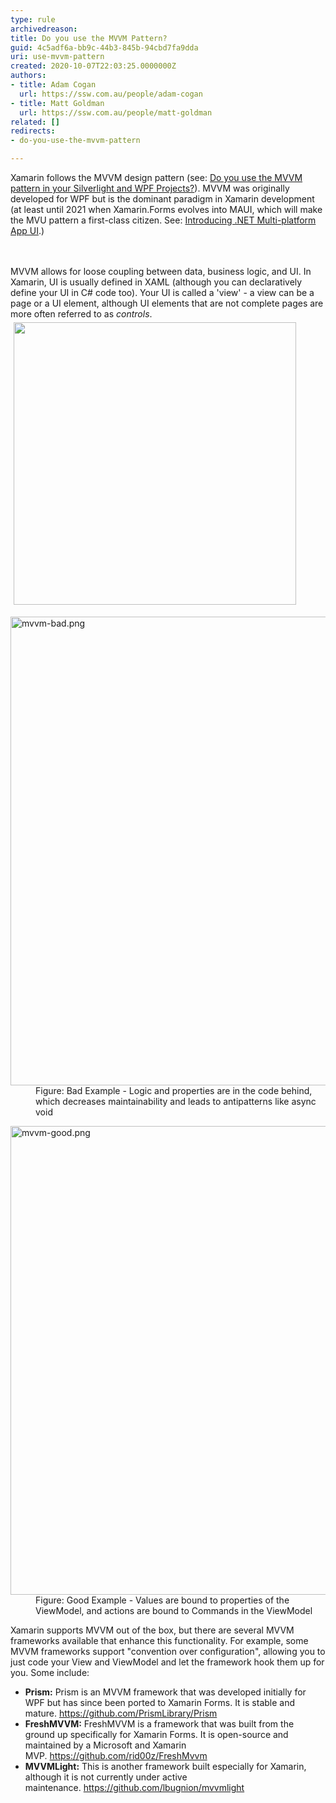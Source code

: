 ```yaml
---
type: rule
archivedreason: 
title: Do you use the MVVM Pattern?
guid: 4c5adf6a-bb9c-44b3-845b-94cbd7fa9dda
uri: use-mvvm-pattern
created: 2020-10-07T22:03:25.0000000Z
authors:
- title: Adam Cogan
  url: https://ssw.com.au/people/adam-cogan
- title: Matt Goldman
  url: https://ssw.com.au/people/matt-goldman
related: []
redirects:
- do-you-use-the-mvvm-pattern

---
```



Xamarin follows the MVVM design pattern (see&#58;&#160;<a href="/_layouts/15/FIXUPREDIRECT.ASPX?WebId=3dfc0e07-e23a-4cbb-aac2-e778b71166a2&amp;TermSetId=07da3ddf-0924-4cd2-a6d4-a4809ae20160&amp;TermId=4d4194a8-4a95-4809-80b6-ae71a2ba5c8f">Do you use the MVVM pattern in your Silverlight and WPF Projects?</a>). MVVM was originally developed for WPF but is the dominant paradigm in Xamarin development (at least until 2021 when Xamarin.Forms evolves into MAUI, which will make the MVU pattern a first-class citizen. See&#58; <a href="https&#58;//devblogs.microsoft.com/dotnet/introducing-net-multi-platform-app-ui/">Introducing .NET Multi-platform App UI</a>.​)<br>
<br><excerpt class='endintro'></excerpt><br>
<p>MVVM allows for loose coupling between data, business logic, and UI. In Xamarin, UI is usually defined in XAML (although you can declaratively define your UI in C# code too). Your UI is called a 'view' - a view can be a page or a UI element, although UI elements that are not complete pages are more often referred to as 
   <em>controls</em>.&#160;<img src="file&#58;///Users/tiagoaraujo/Library/Group%20Containers/UBF8T346G9.Office/TemporaryItems/msohtmlclip/clip_image001.png" alt="" style="width&#58;452px;margin&#58;5px;" /></p><dl class="badImage"><dt><img src="/PublishingImages/mvvm-bad.png" alt="mvvm-bad.png" style="width&#58;750px;" /></dt><dd>Figure&#58; Bad Example - Logic and properties are in the code behind, which decreases maintainability and leads to antipatterns like async void</dd></dl><dl class="goodImage"><dt><img src="/PublishingImages/mvvm-good.png" alt="mvvm-good.png" style="width&#58;750px;" /></dt><dd>Figure&#58; Good Example - Values are bound to properties of the ViewModel, and actions are bound to Commands in the ViewModel​<br></dd></dl><p>Xamarin supports MVVM out of the box, but there are several MVVM frameworks available that enhance this functionality. For example, some MVVM frameworks support &quot;convention over configuration&quot;, allowing you to just code your View and ViewModel and let the framework hook them up for you. Some include&#58;<br></p><ul><li>
      <b>Prism&#58;</b> Prism is an MVVM framework that was developed initially for WPF but has since been ported to Xamarin Forms. It is stable and mature.&#160;<a href="https&#58;//github.com/PrismLibrary/Prism">https&#58;//github.com/PrismLibrary/Prism</a></li><li>
      <b>FreshMVVM&#58;</b> FreshMVVM is a framework that was built from the ground up specifically for Xamarin Forms. It is open-source and maintained by a Microsoft and Xamarin MVP.&#160;<a href="https&#58;//github.com/rid00z/FreshMvvm">https&#58;//github.com/rid00z/FreshMvvm</a><br></li><li>
      <b>MVVMLight&#58;</b> This is another framework built especially for Xamarin, although it is not currently under active maintenance.&#160;<a href="https&#58;//github.com/lbugnion/mvvmlight">https&#58;//github.com/lbugnion/mvvmlight</a><br></li></ul>


